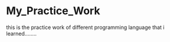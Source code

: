 # My_Practice_Work
this is the practice work of different programming language that i learned........
